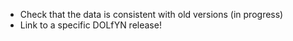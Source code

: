 - Check that the data is consistent with old versions (in progress)
- Link to a specific DOLfYN release!
